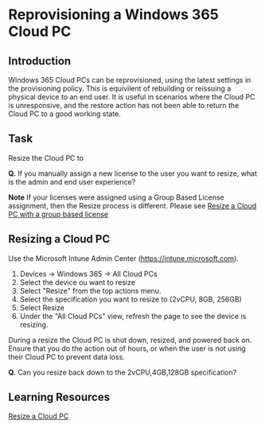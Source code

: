 # Reprovisioning a Windows 365 Cloud PC

## Introduction

Windows 365 Cloud PCs can be reprovisioned, using the latest settings in the provisioning policy. This is equivilent of rebuilding or reissuing a physical device to an end user. It is useful in scenarios where the Cloud PC is unresponsive, and the restore action has not been able to return the Cloud PC to a good working state.

## Task

Resize the Cloud PC to

**Q.** If you manually assign a new license to the user you want to resize, what is the admin and end user experience?

**Note** If your licenses were assigned using a Group Based License assignment, then the Resize process is different. Please see [Resize a Cloud PC with a group based license](https://learn.microsoft.com/en-us/windows-365/enterprise/resize-cloud-pc#resize-a-single-cloud-pc-provisioned-with-a-group-based-license)

## Resizing a Cloud PC

Use the Microsoft Intune Admin Center (https://intune.microsoft.com).

1. Devices -> Windows 365 -> All Cloud PCs
2. Select the device ou want to resize
3. Select "Resize" from the top actions menu.
4. Select the specification you want to resize to (2vCPU, 8GB, 256GB)
5. Select Resize
6. Under the "All Cloud PCs" view, refresh the page to see the device is resizing.

During a resize the Cloud PC is shut down, resized, and powered back on. Ensure that you do the action out of hours, or when the user is not using their Cloud PC to prevent data loss.

**Q.** Can you resize back down to the 2vCPU,4GB,128GB specification?

## Learning Resources

[Resize a Cloud PC](https://learn.microsoft.com/en-us/windows-365/enterprise/resize-cloud-pc)
